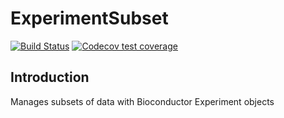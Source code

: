 # ExperimentSubset
[![Build Status](https://travis-ci.org/campbio/ExperimentSubset.svg?branch=test)](https://travis-ci.org/campbio/ExperimentSubset)
[![Codecov test coverage](https://codecov.io/gh/campbio/ExperimentSubset/branch/test/graph/badge.svg)](https://codecov.io/gh/campbio/ExperimentSubset?branch=test)

## Introduction
Manages subsets of data with Bioconductor Experiment objects
